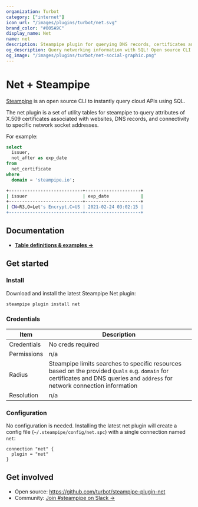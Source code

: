 ```yaml
---
organization: Turbot
category: ["internet"]
icon_url: "/images/plugins/turbot/net.svg"
brand_color: "#005A9C"
display_name: Net
name: net
description: Steampipe plugin for querying DNS records, certificates and other network information.
og_description: Query networking information with SQL! Open source CLI. No DB required. 
og_image: "/images/plugins/turbot/net-social-graphic.png"
---
```


# Net + Steampipe

[Steampipe](https://steampipe.io) is an open source CLI to instantly query cloud APIs using SQL.

The net plugin is a set of utility tables for steampipe to query attributes of X.509 certificates associated with websites, DNS records, and connectivity to specific network socket addresses.

For example:

```sql
select
  issuer, 
  not_after as exp_date 
from 
  net_certificate
where
  domain = 'steampipe.io';
```

```sh
+----------------------------+---------------------+
| issuer                     | exp_date            |
+----------------------------+---------------------+
| CN=R3,O=Let's Encrypt,C=US | 2021-02-24 03:02:15 |
+----------------------------+---------------------+
```

## Documentation

- **[Table definitions & examples →](/plugins/turbot/net/tables)**

## Get started

### Install

Download and install the latest Steampipe Net plugin:

```bash
steampipe plugin install net
```

### Credentials

| Item | Description |
| - | - |
| Credentials | No creds required |
| Permissions | n/a |
| Radius | Steampipe limits searches to specific resources based on the provided `Quals` e.g. `domain` for certificates and DNS queries and `address` for network connection information |
| Resolution | n/a |

### Configuration

No configuration is needed. Installing the latest net plugin will create a config file (`~/.steampipe/config/net.spc`) with a single connection named `net`:

```hcl
connection "net" {
  plugin = "net"
}
```

## Get involved

- Open source: https://github.com/turbot/steampipe-plugin-net
- Community: [Join #steampipe on Slack →](https://turbot.com/community/join)
